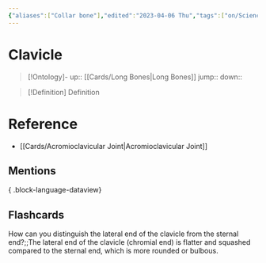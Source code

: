 ```yaml
---
{"aliases":["Collar bone"],"edited":"2023-04-06 Thu","tags":["on/Science/Biology/Anatomy","Uni/OMT1","Uni/LFS122","flashcards/LFS122"],"date created":"2023-04-03 Mon","dg-publish":true,"permalink":"/cards/clavicle/","dgPassFrontmatter":true}
---
```


# Clavicle

> [!Ontology]-
> up:: [[Cards/Long Bones\|Long Bones]]
> jump::
> down:: 

> [!Definition] Definition

# Reference

- [[Cards/Acromioclavicular Joint\|Acromioclavicular Joint]]

## Mentions


{ .block-language-dataview}

## Flashcards

How can you distinguish the lateral end of the clavicle from the sternal end?;;The lateral end of the clavicle (chromial end) is flatter and squashed compared to the sternal end, which is more rounded or bulbous.
<!--SR:!2023-11-21,29,250-->